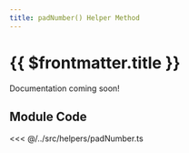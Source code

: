 ```yaml
---
title: padNumber() Helper Method
---
```



<script setup>
    import DocsPackageVersion from '../../../src/views/compos/DocsPackageVersion.vue'
</script>



# {{ $frontmatter.title }}

<!-- TODO: Add args table and content for helper method like in ...modules/configs/anchors.html#anchors-classes -->
<!-- TODO: write docs for helper method (use tests for reference) -->
Documentation coming soon!









## Module Code

<<< @/../src/helpers/padNumber.ts






<DocsPackageVersion/>
